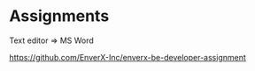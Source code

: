 # Assignments


Text editor => MS Word


https://github.com/EnverX-Inc/enverx-be-developer-assignment

